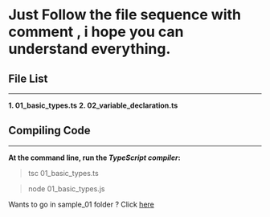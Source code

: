 # Just Follow the file sequence with comment , i hope you can understand everything.

## File List
----------------------------------

**1. 01_basic_types.ts**
**2. 02_variable_declaration.ts**





## Compiling Code
--------------------------

**At the command line, run the _TypeScript compiler_:**

> tsc 01_basic_types.ts

> node 01_basic_types.js


Wants to go in sample_01 folder ? Click  [here](/sample_01)


